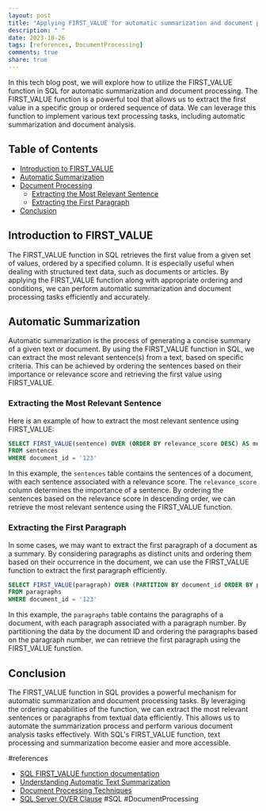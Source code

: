 ```yaml
---
layout: post
title: "Applying FIRST_VALUE for automatic summarization and document processing in SQL"
description: " "
date: 2023-10-26
tags: [references, DocumentProcessing]
comments: true
share: true
---
```


In this tech blog post, we will explore how to utilize the FIRST_VALUE function in SQL for automatic summarization and document processing. The FIRST_VALUE function is a powerful tool that allows us to extract the first value in a specific group or ordered sequence of data. We can leverage this function to implement various text processing tasks, including automatic summarization and document analysis.

## Table of Contents
- [Introduction to FIRST_VALUE](#introduction-to-first_value)
- [Automatic Summarization](#automatic-summarization)
- [Document Processing](#document-processing)
    - [Extracting the Most Relevant Sentence](#extracting-the-most-relevant-sentence)
    - [Extracting the First Paragraph](#extracting-the-first-paragraph)
- [Conclusion](#conclusion)

## Introduction to FIRST_VALUE

The FIRST_VALUE function in SQL retrieves the first value from a given set of values, ordered by a specified column. It is especially useful when dealing with structured text data, such as documents or articles. By applying the FIRST_VALUE function along with appropriate ordering and conditions, we can perform automatic summarization and document processing tasks efficiently and accurately.

## Automatic Summarization

Automatic summarization is the process of generating a concise summary of a given text or document. By using the FIRST_VALUE function in SQL, we can extract the most relevant sentence(s) from a text, based on specific criteria. This can be achieved by ordering the sentences based on their importance or relevance score and retrieving the first value using FIRST_VALUE.

### Extracting the Most Relevant Sentence

Here is an example of how to extract the most relevant sentence using FIRST_VALUE:

```sql
SELECT FIRST_VALUE(sentence) OVER (ORDER BY relevance_score DESC) AS most_relevant_sentence
FROM sentences
WHERE document_id = '123'
```

In this example, the `sentences` table contains the sentences of a document, with each sentence associated with a relevance score. The `relevance_score` column determines the importance of a sentence. By ordering the sentences based on the relevance score in descending order, we can retrieve the most relevant sentence using the FIRST_VALUE function.

### Extracting the First Paragraph

In some cases, we may want to extract the first paragraph of a document as a summary. By considering paragraphs as distinct units and ordering them based on their occurrence in the document, we can use the FIRST_VALUE function to extract the first paragraph efficiently.

```sql
SELECT FIRST_VALUE(paragraph) OVER (PARTITION BY document_id ORDER BY paragraph_number) AS summary
FROM paragraphs
WHERE document_id = '123'
```

In this example, the `paragraphs` table contains the paragraphs of a document, with each paragraph associated with a paragraph number. By partitioning the data by the document ID and ordering the paragraphs based on the paragraph number, we can retrieve the first paragraph using the FIRST_VALUE function.

## Conclusion

The FIRST_VALUE function in SQL provides a powerful mechanism for automatic summarization and document processing tasks. By leveraging the ordering capabilities of the function, we can extract the most relevant sentences or paragraphs from textual data efficiently. This allows us to automate the summarization process and perform various document analysis tasks effectively. With SQL's FIRST_VALUE function, text processing and summarization become easier and more accessible.

#references 
- [SQL FIRST_VALUE function documentation](https://docs.microsoft.com/en-us/sql/t-sql/functions/first-value-transact-sql) 
- [Understanding Automatic Text Summarization](https://towardsdatascience.com/understanding-automatic-text-summarization-1c18f77f2ff) 
- [Document Processing Techniques](https://www.researchgate.net/publication/297007275_Document_Processing_Techniques) 
- [SQL Server OVER Clause](https://docs.microsoft.com/en-us/sql/t-sql/queries/select-over-clause-transact-sql) 
#SQL #DocumentProcessing